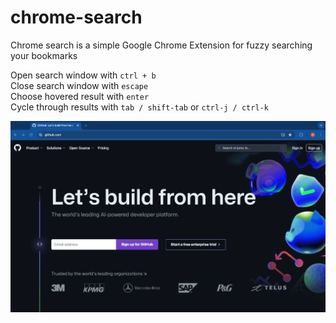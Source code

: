 # chrome-search

Chrome search is a simple Google Chrome Extension for fuzzy searching your bookmarks

Open search window with ```ctrl + b```  
Close search window with ```escape```  
Choose hovered result with ```enter```  
Cycle through results with ```tab / shift-tab``` or ```ctrl-j / ctrl-k```

![Example](./example.gif)
